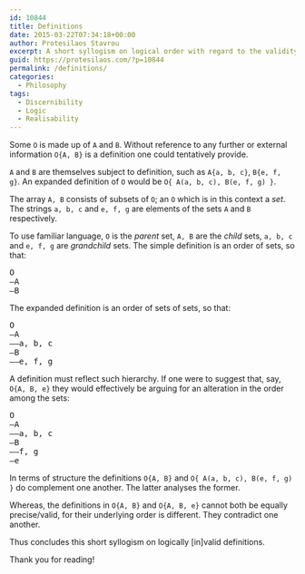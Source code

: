 ```yaml
---
id: 10844
title: Definitions
date: 2015-03-22T07:34:18+00:00
author: Protesilaos Stavrou
excerpt: A short syllogism on logical order with regard to the validity of a definition.
guid: https://protesilaos.com/?p=10844
permalink: /definitions/
categories:
  - Philosophy
tags:
  - Discernibility
  - Logic
  - Realisability
---
```

Some `O` is made up of `A` and `B`. Without reference to any further or external information `O{A, B}` is a definition one could tentatively provide.

`A` and `B` are themselves subject to definition, such as `A{a, b, c}`, `B{e, f, g}`. An expanded definition of `O` would be `O{ A(a, b, c), B(e, f, g) }`.

The array `A, B` consists of subsets of `O`; an `O` which is in this context a _set_. The strings `a, b, c` and `e, f, g` are elements of the sets `A` and `B` respectively.

To use familiar language, `O` is the _parent_ set, `A, B` are the _child_ sets, `a, b, c` and `e, f, g` are _grandchild_ sets. The simple definition is an order of sets, so that:

<pre>O
—A
—B
</pre>

The expanded definition is an order of sets of sets, so that:

<pre>O
—A
——a, b, c
—B
——e, f, g</pre>

A definition must reflect such hierarchy. If one were to suggest that, say, `O{A, B, e}` they would effectively be arguing for an alteration in the order among the sets:

<pre>O
—A
——a, b, c
—B
——f, g
—e</pre>

In terms of structure the definitions `O{A, B}` and `O{ A(a, b, c), B(e, f, g) }` do complement one another. The latter analyses the former.

Whereas, the definitions in `O{A, B}` and `O{A, B, e}` cannot both be equally precise/valid, for their underlying order is different. They contradict one another.

Thus concludes this short syllogism on logically [in]valid definitions.

Thank you for reading!